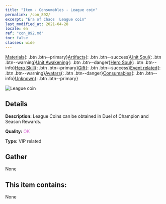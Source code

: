 ```yaml
---
title: "Item - Consumables - League coin"
permalink: /con_892/
excerpt: "Era of Chaos  League coin"
last_modified_at: 2021-04-28
locale: en
ref: "con_892.md"
toc: false
classes: wide
---
```

 [Materials](/Items/){: .btn .btn--primary}[Artifacts](/Items/Artifacts/){: .btn .btn--success}[Unit Soul](/Items/UnitSoul/){: .btn .btn--warning}[Unit Awakening](/Items/UnitAwakening/){: .btn .btn--danger}[Hero Soul](/Items/HeroSoul/){: .btn .btn--info}[Hero Skill](/Items/HeroSkill/){: .btn .btn--primary}[Gift](/Items/Gift/){: .btn .btn--success}[Event related](/Items/Events/){: .btn .btn--warning}[Avatars](/Items/Avatars/){: .btn .btn--danger}[Consumables](/Items/Consumables/){: .btn .btn--info}[Unknown](/Items/Unknown/){: .btn .btn--primary}

 ![League coin](/images/t/i_112.png)

## Details
 **Description:** League Coins can be obtained in Duel of Champion and Season Rewards.

 **Quality:** <span style="color: #DA70D6">OK</span>

 **Type:** VIP related

## Gather

  None

## This item contains:

  None

